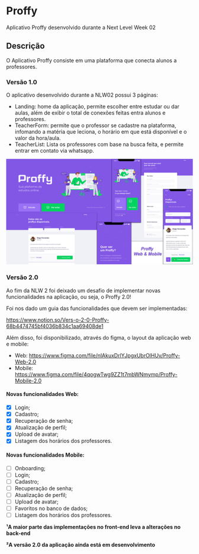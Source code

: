 # Proffy
Aplicativo Proffy desenvolvido durante a Next Level Week 02

## Descrição
O Aplicativo Proffy consiste em uma plataforma que conecta alunos a professores.

### Versão 1.0
O aplicativo desenvolvido durante a NLW02 possui 3 páginas:

- Landing: home da aplicação, permite escolher entre estudar ou dar aulas, além de exibir o total de conexões feitas entra alunos e professores.
- TeacherForm: permite que o professor se cadastre na plataforma, infomando a matéria que leciona, o horário em que está disponível e o valor da hora/aula.
- TeacherList: Lista os professores com base na busca feita, e permite entrar em contato via whatsapp.

<img src="./Screenshots/Proffy1.0WebMobile.jpg" />

### Versão 2.0

Ao fim da NLW 2 foi deixado um desafio de implementar novas funcionalidades na aplicação, ou seja, o Proffy 2.0!

Foi nos dado um guia das funcionalidades que devem ser implementadas:

https://www.notion.so/Vers-o-2-0-Proffy-68b4474745bf4036b834c1aa69408de1

Além disso, foi disponibilizado, através do figma, o layout da aplicação web e mobile:

- Web: https://www.figma.com/file/nlAkuxDrlYJpgxUbrOlHUv/Proffy-Web-2.0
- Mobile: https://www.figma.com/file/4qogwTwg9ZZ1t7mbWNmymp/Proffy-Mobile-2.0

#### Novas funcionalidades Web:

-   [x] Login;
-   [x] Cadastro;
-   [x] Recuperação de senha;
-   [x] Atualização de perfil;
-   [x] Upload de avatar;
-   [x] Listagem dos horários dos professores.

#### Novas funcionalidades Mobile:

-   [ ] Onboarding;
-   [ ] Login;
-   [ ] Cadastro;
-   [ ] Recuperação de senha;
-   [ ] Atualização de perfil;
-   [ ] Upload de avatar;
-   [ ] Favoritos no banco de dados;
-   [ ] Listagem dos horários dos professores.

**¹A maior parte das implementações no front-end leva a alterações no back-end**

**²A versão 2.0 da aplicação ainda está em desenvolvimento**